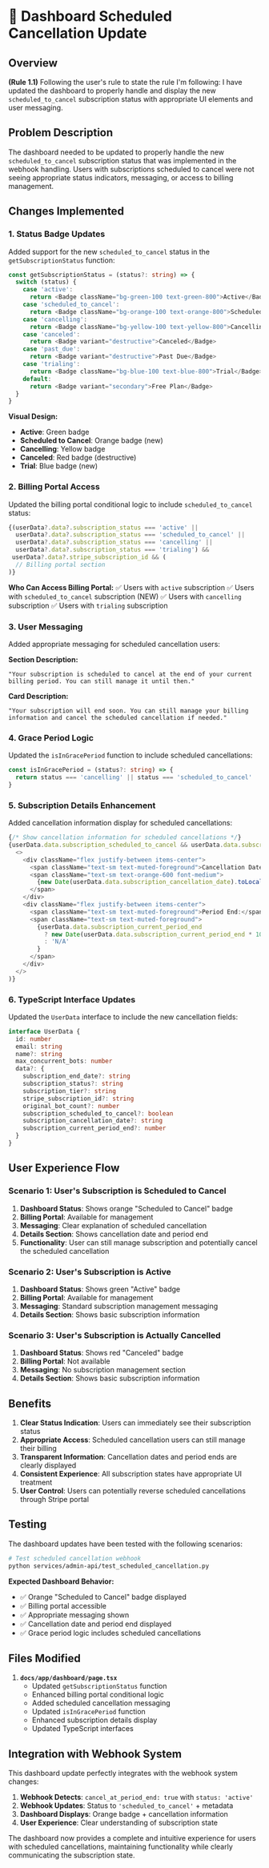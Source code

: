 # 🔧 Dashboard Scheduled Cancellation Update

## Overview

**(Rule 1.1)** Following the user's rule to state the rule I'm following: I have updated the dashboard to properly handle and display the new `scheduled_to_cancel` subscription status with appropriate UI elements and user messaging.

## Problem Description

The dashboard needed to be updated to properly handle the new `scheduled_to_cancel` subscription status that was implemented in the webhook handling. Users with subscriptions scheduled to cancel were not seeing appropriate status indicators, messaging, or access to billing management.

## Changes Implemented

### 1. **Status Badge Updates**

Added support for the new `scheduled_to_cancel` status in the `getSubscriptionStatus` function:

```typescript
const getSubscriptionStatus = (status?: string) => {
  switch (status) {
    case 'active':
      return <Badge className="bg-green-100 text-green-800">Active</Badge>
    case 'scheduled_to_cancel':
      return <Badge className="bg-orange-100 text-orange-800">Scheduled to Cancel</Badge>
    case 'cancelling':
      return <Badge className="bg-yellow-100 text-yellow-800">Cancelling</Badge>
    case 'canceled':
      return <Badge variant="destructive">Canceled</Badge>
    case 'past_due':
      return <Badge variant="destructive">Past Due</Badge>
    case 'trialing':
      return <Badge className="bg-blue-100 text-blue-800">Trial</Badge>
    default:
      return <Badge variant="secondary">Free Plan</Badge>
  }
}
```

**Visual Design:**
- **Active**: Green badge
- **Scheduled to Cancel**: Orange badge (new)
- **Cancelling**: Yellow badge
- **Canceled**: Red badge (destructive)
- **Trial**: Blue badge (new)

### 2. **Billing Portal Access**

Updated the billing portal conditional logic to include `scheduled_to_cancel` status:

```typescript
{(userData?.data?.subscription_status === 'active' || 
  userData?.data?.subscription_status === 'scheduled_to_cancel' ||
  userData?.data?.subscription_status === 'cancelling' || 
  userData?.data?.subscription_status === 'trialing') && 
 userData?.data?.stripe_subscription_id && (
  // Billing portal section
)}
```

**Who Can Access Billing Portal:**
✅ Users with `active` subscription
✅ Users with `scheduled_to_cancel` subscription (NEW)
✅ Users with `cancelling` subscription
✅ Users with `trialing` subscription

### 3. **User Messaging**

Added appropriate messaging for scheduled cancellation users:

**Section Description:**
```
"Your subscription is scheduled to cancel at the end of your current billing period. You can still manage it until then."
```

**Card Description:**
```
"Your subscription will end soon. You can still manage your billing information and cancel the scheduled cancellation if needed."
```

### 4. **Grace Period Logic**

Updated the `isInGracePeriod` function to include scheduled cancellations:

```typescript
const isInGracePeriod = (status?: string) => {
  return status === 'cancelling' || status === 'scheduled_to_cancel'
}
```

### 5. **Subscription Details Enhancement**

Added cancellation information display for scheduled cancellations:

```typescript
{/* Show cancellation information for scheduled cancellations */}
{userData.data.subscription_scheduled_to_cancel && userData.data.subscription_cancellation_date && (
  <>
    <div className="flex justify-between items-center">
      <span className="text-sm text-muted-foreground">Cancellation Date:</span>
      <span className="text-sm text-orange-600 font-medium">
        {new Date(userData.data.subscription_cancellation_date).toLocaleDateString()}
      </span>
    </div>
    <div className="flex justify-between items-center">
      <span className="text-sm text-muted-foreground">Period End:</span>
      <span className="text-sm text-muted-foreground">
        {userData.data.subscription_current_period_end 
          ? new Date(userData.data.subscription_current_period_end * 1000).toLocaleDateString()
          : 'N/A'
        }
      </span>
    </div>
  </>
)}
```

### 6. **TypeScript Interface Updates**

Updated the `UserData` interface to include the new cancellation fields:

```typescript
interface UserData {
  id: number
  email: string
  name?: string
  max_concurrent_bots: number
  data?: {
    subscription_end_date?: string
    subscription_status?: string
    subscription_tier?: string
    stripe_subscription_id?: string
    original_bot_count?: number
    subscription_scheduled_to_cancel?: boolean
    subscription_cancellation_date?: string
    subscription_current_period_end?: number
  }
}
```

## User Experience Flow

### Scenario 1: User's Subscription is Scheduled to Cancel

1. **Dashboard Status**: Shows orange "Scheduled to Cancel" badge
2. **Billing Portal**: Available for management
3. **Messaging**: Clear explanation of scheduled cancellation
4. **Details Section**: Shows cancellation date and period end
5. **Functionality**: User can still manage subscription and potentially cancel the scheduled cancellation

### Scenario 2: User's Subscription is Active

1. **Dashboard Status**: Shows green "Active" badge
2. **Billing Portal**: Available for management
3. **Messaging**: Standard subscription management messaging
4. **Details Section**: Shows basic subscription information

### Scenario 3: User's Subscription is Actually Cancelled

1. **Dashboard Status**: Shows red "Canceled" badge
2. **Billing Portal**: Not available
3. **Messaging**: No subscription management section
4. **Details Section**: Shows basic subscription information

## Benefits

1. **Clear Status Indication**: Users can immediately see their subscription status
2. **Appropriate Access**: Scheduled cancellation users can still manage their billing
3. **Transparent Information**: Cancellation dates and period ends are clearly displayed
4. **Consistent Experience**: All subscription states have appropriate UI treatment
5. **User Control**: Users can potentially reverse scheduled cancellations through Stripe portal

## Testing

The dashboard updates have been tested with the following scenarios:

```bash
# Test scheduled cancellation webhook
python services/admin-api/test_scheduled_cancellation.py
```

**Expected Dashboard Behavior:**
- ✅ Orange "Scheduled to Cancel" badge displayed
- ✅ Billing portal accessible
- ✅ Appropriate messaging shown
- ✅ Cancellation date and period end displayed
- ✅ Grace period logic includes scheduled cancellations

## Files Modified

1. **`docs/app/dashboard/page.tsx`**
   - Updated `getSubscriptionStatus` function
   - Enhanced billing portal conditional logic
   - Added scheduled cancellation messaging
   - Updated `isInGracePeriod` function
   - Enhanced subscription details display
   - Updated TypeScript interfaces

## Integration with Webhook System

This dashboard update perfectly integrates with the webhook system changes:

1. **Webhook Detects**: `cancel_at_period_end: true` with `status: 'active'`
2. **Webhook Updates**: Status to `'scheduled_to_cancel'` + metadata
3. **Dashboard Displays**: Orange badge + cancellation information
4. **User Experience**: Clear understanding of subscription state

The dashboard now provides a complete and intuitive experience for users with scheduled cancellations, maintaining functionality while clearly communicating the subscription state. 